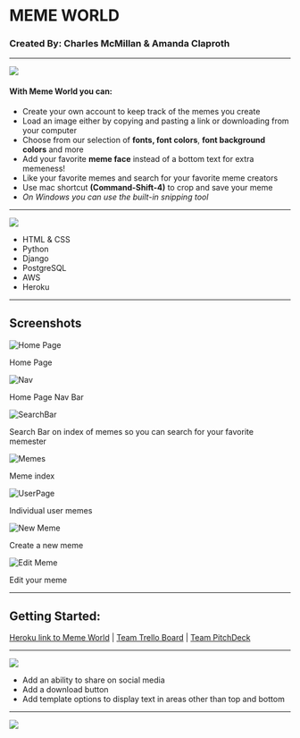 # MEME WORLD 
### Created By: Charles McMillan & Amanda Claproth 

---


![](https://i.imgur.com/4GDVUfA.png?1)


#### With Meme World you can:

- Create your own account to keep track of the memes you create
- Load an image either by copying and pasting a link or downloading from your computer
- Choose from our selection of **fonts, font colors**, **font background colors** and more
- Add your favorite **meme face** instead of a bottom text for extra memeness!
- Like your favorite memes and search for your favorite meme creators
- Use mac shortcut **(Command-Shift-4)** to crop and save your meme
- *On Windows you can use the built-in snipping tool*


---


![](https://i.imgur.com/ANd5lE8.png?1)

- HTML & CSS
- Python
- Django
- PostgreSQL
- AWS
- Heroku


---


## Screenshots


![Home Page](https://i.imgur.com/9WDlGl1.png?1)


Home Page

![Nav](https://i.imgur.com/XJ6j8wv.png?1)


Home Page Nav Bar 

![SearchBar](https://i.imgur.com/3c6U8cV.png?1)


Search Bar on index of memes so you can search for your favorite memester

![Memes](https://i.imgur.com/jrZ4QVK.png?1)


Meme index

![UserPage](https://i.imgur.com/afTuXLd.png?1)


Individual user memes 

![New Meme](https://i.imgur.com/oknt54d.png?1)


Create a new meme

![Edit Meme](https://i.imgur.com/pJCEJOg.png?1)


Edit your meme


---


## Getting Started:

[Heroku link to Meme World](https://memeworld-project3.herokuapp.com/) | [Team Trello Board](https://trello.com/b/V8SiL3yL/memeworld) | [Team PitchDeck](https://docs.google.com/presentation/d/1Kpse2vNILayfG3pbA6IXuOw0GMNGYtLxY0ukM4q1BLY/edit)


---


![](https://i.imgur.com/FIQW2Xs.png?1)

- Add an ability to share on social media 
- Add a download button
- Add template options to display text in areas other than top and bottom


---


![](https://i.imgur.com/yd97ttH.png?1)
